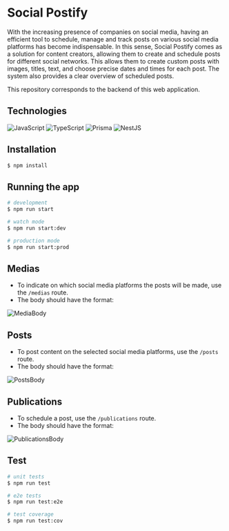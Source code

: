 # Social Postify
With the increasing presence of companies on social media, having an efficient tool to schedule, manage and track posts on various social media platforms has become indispensable. In this sense, Social Postify comes as a solution for content creators, allowing them to create and schedule posts for different social networks. This allows them to create custom posts with images, titles, text, and choose precise dates and times for each post. The system also provides a clear overview of scheduled posts.

This repository corresponds to the backend of this web application.

## Technologies

  ![JavaScript](https://img.shields.io/badge/javascript-%23323330.svg?style=for-the-badge&logo=javascript&logoColor=%23F7DF1E)
  ![TypeScript](https://img.shields.io/badge/typescript-%23007ACC.svg?style=for-the-badge&logo=typescript&logoColor=white)
  ![Prisma](https://img.shields.io/badge/Prisma-3982CE?style=for-the-badge&logo=Prisma&logoColor=white)
  ![NestJS](https://img.shields.io/badge/nestjs-%23E0234E.svg?style=for-the-badge&logo=nestjs&logoColor=white)
## Installation

```bash
$ npm install
```

## Running the app

```bash
# development
$ npm run start

# watch mode
$ npm run start:dev

# production mode
$ npm run start:prod
```
## Medias
- To indicate on which social media platforms the posts will be made, use the `/medias` route.
- The body should have the format:

![MediaBody](https://github.com/dayanelaura/social-postify/raw/main/Captura%20de%20tela%20de%202023-09-22%2015-56-41.png)

## Posts
- To post content on the selected social media platforms, use the `/posts` route.
- The body should have the format:

![PostsBody](https://github.com/dayanelaura/social-postify/raw/main/Captura%20de%20tela%20de%202023-09-22%2015-57-15.png)

## Publications
- To schedule a post, use the `/publications` route.
- The body should have the format:
  
![PublicationsBody](https://github.com/dayanelaura/social-postify/raw/main/Captura%20de%20tela%20de%202023-09-22%2015-57-56.png)

## Test

```bash
# unit tests
$ npm run test

# e2e tests
$ npm run test:e2e

# test coverage
$ npm run test:cov
```
